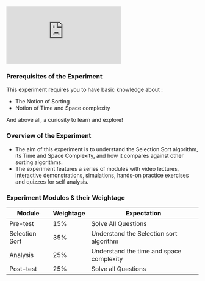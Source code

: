 <iframe src="https://www.youtube.com/embed/U2uZevltys4" frameborder="0" allow="autoplay; encrypted-media" allowfullscreen></iframe>

### Prerequisites of the Experiment

This experiment requires you to have basic knowledge about :

  -  The Notion of Sorting
  -  Notion of Time and Space complexity

And above all, a curiosity to learn and explore!
### Overview of the Experiment

   - The aim of this experiment is to understand the Selection Sort algorithm, its Time and Space Complexity, and how it compares against other sorting algorithms.
   - The experiment features a series of modules with video lectures, interactive demonstrations, simulations, hands-on practice exercises and quizzes for self analysis.

### Experiment Modules & their Weightage

|Module 	|Weightage 	|Expectation|
|-----------|----------|------------|
|Pre-test 	|15% 	|Solve All Questions|
|Selection Sort |	35% 	|Understand the Selection sort algorithm|
|Analysis 	|25% 	|Understand the time and space complexity|
|Post-test 	|25% 	|Solve all Questions|


